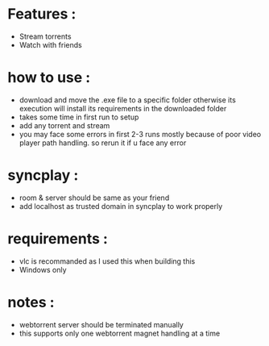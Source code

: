 # Features :
- Stream torrents
- Watch with friends

# how to use :
- download and move the .exe file to a specific folder otherwise its execution will install its requirements in the downloaded folder  
- takes some time in first run to setup
- add any torrent and stream
- you may face some errors in first 2-3 runs mostly because of poor video player path handling. so rerun it if u face any error
 
# syncplay : 
- room & server should be same as your friend
- add localhost as trusted domain in syncplay to work properly

# requirements :
- vlc is recommanded as I used this when building this
- Windows only

# notes :
- webtorrent server should be terminated manually
- this supports only one webtorrent magnet handling at a time
